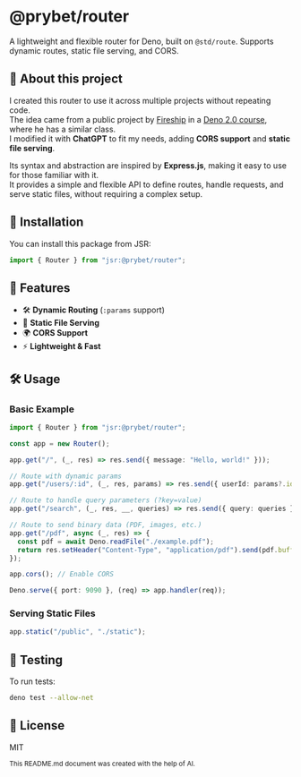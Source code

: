 # @prybet/router

A lightweight and flexible router for Deno, built on `@std/route`. Supports dynamic routes, static file serving, and CORS.

## 📝 About this project

I created this router to use it across multiple projects without repeating code.  
The idea came from a public project by [Fireship](https://github.com/fireship-io) in a [Deno 2.0 course](https://github.com/fireship-io/deno-course), where he has a similar class.  
I modified it with **ChatGPT** to fit my needs, adding **CORS support** and **static file serving**.

Its syntax and abstraction are inspired by **Express.js**, making it easy to use for those familiar with it.  
It provides a simple and flexible API to define routes, handle requests, and serve static files, without requiring a complex setup.

## 🚀 Installation

You can install this package from JSR:

```ts
import { Router } from "jsr:@prybet/router";
```

## 📌 Features

- 🛠 **Dynamic Routing** (`:params` support)
- 📁 **Static File Serving**
- 🌍 **CORS Support**
- ⚡ **Lightweight & Fast**

## 🛠 Usage

### **Basic Example**

```ts
import { Router } from "jsr:@prybet/router";

const app = new Router();

app.get("/", (_, res) => res.send({ message: "Hello, world!" }));

// Route with dynamic params
app.get("/users/:id", (_, res, params) => res.send({ userId: params?.id }));

// Route to handle query parameters (?key=value)
app.get("/search", (_, res, __, queries) => res.send({ query: queries }));

// Route to send binary data (PDF, images, etc.)
app.get("/pdf", async (_, res) => {
  const pdf = await Deno.readFile("./example.pdf");
  return res.setHeader("Content-Type", "application/pdf").send(pdf.buffer);
});

app.cors(); // Enable CORS

Deno.serve({ port: 9090 }, (req) => app.handler(req));
```

### **Serving Static Files**

```ts
app.static("/public", "./static");
```

## 🔬 Testing

To run tests:

```sh
deno test --allow-net
```

## 📜 License

MIT

<small>This README.md document was created with the help of AI.</small>
